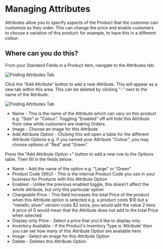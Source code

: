 # Managing Attributes

Attributes allow you to specify aspects of the Product that the customer can customize as they order. This can change the price and enable customers to choose a variation of this product: for example, to have this in a different colour.

## Where can you do this?

From your Standard Fields in a Product item, navigate to the Attributes tab.

![Finding Attributes Tab](../../../../.gitbook/assets/getgist/migrating-assets/products/attr1.png)

Click the "Add Attribute" button to add a new Attribute. This will appear as a new tab within this area. This can be deleted by clicking "-" next to the name of the Attribute.

![Finding Attributes Tab](../../../../.gitbook/assets/getgist/migrating-assets/products/attr2.gif)

* Name - This is the name of the Attribute which can vary on this product e.g. "Size" or "Colour". Toggling "Enabled" off will hide this Attribute from view while customers are making Orders.
* Image - Choose an image for this Attribute
* Add Attribute Option - Clicking this will open a table for the different Attribute Options e.g. if you named your Attribute "Colour", you may choose options of "Red" and "Green".

Press the "Add Attribute Option +" button to add a new row to the Options table. Then fill in the fields below:

* Name - Add the name of the option e.g. "Large" or "Green"
* Product Code (SKU) - This is the internal Product Code you use in your business for Products with this Attribute Option
* Enabled - Unlike the previous enabled toggle, this doesn't affect the whole attribute, but only this particular option
* Chargeable Price - This field increases the total Price of the product when this Attribute option is selected e.g. a product costs $10 but a "metallic silver" version costs $2 extra, you would add the value 2 here. A price of 0 would mean that the Attribute does not add to the total Price when selected
* Display-only Price - Select a price that you'd like to display only
* Inventory Available - If the Product's Inventory Type is 'Attribute' then you can set how many of this Attribute Option are available here
* Image - Select an image for this Attribute Option
* Delete - Deletes this Attribute Option
